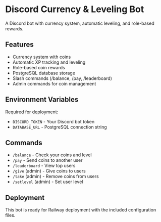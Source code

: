 # Discord Currency & Leveling Bot

A Discord bot with currency system, automatic leveling, and role-based rewards.

## Features
- Currency system with coins
- Automatic XP tracking and leveling
- Role-based coin rewards
- PostgreSQL database storage
- Slash commands (/balance, /pay, /leaderboard)
- Admin commands for coin management

## Environment Variables
Required for deployment:
- `DISCORD_TOKEN` - Your Discord bot token
- `DATABASE_URL` - PostgreSQL connection string

## Commands
- `/balance` - Check your coins and level
- `/pay` - Send coins to another user
- `/leaderboard` - View top users
- `/give` (admin) - Give coins to users
- `/take` (admin) - Remove coins from users
- `/setlevel` (admin) - Set user level

## Deployment
This bot is ready for Railway deployment with the included configuration files.